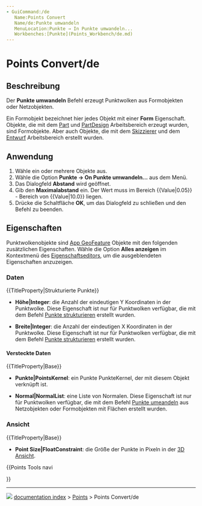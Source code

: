 ```yaml
---
- GuiCommand:/de
   Name:Points Convert
   Name/de:Punkte umwandeln
   MenuLocation:Punkte → In Punkte umwandeln...
   Workbenches:[Punkte](Points_Workbench/de.md)
---
```


# Points Convert/de

## Beschreibung

Der **Punkte umwandeln** Befehl erzeugt Punktwolken aus Formobjekten oder Netzobjekten.

Ein Formobjekt bezeichnet hier jedes Objekt mit einer **Form** Eigenschaft. Objekte, die mit dem [Part](Part_Workbench/de.md) und [PartDesign](PartDesign_Workbench/de.md) Arbeitsbereich erzeugt wurden, sind Formobjekte. Aber auch Objekte, die mit dem [Skizzierer](Sketcher_Workbench/de.md) und dem [Entwurf](Draft_Workbench/de.md) Arbeitsbereich erstellt wurden.

## Anwendung

1.  Wähle ein oder mehrere Objekte aus.
2.  Wähle die Option **Punkte → On Punkte umwandeln...** aus dem Menü.
3.  Das Dialogfeld **Abstand** wird geöffnet.
4.  Gib den **Maximalabstand** ein. Der Wert muss im Bereich {{Value|0.05}} - Bereich von {{Value|10.0}} liegen.
5.  Drücke die Schaltfläche **OK**, um das Dialogfeld zu schließen und den Befehl zu beenden.

## Eigenschaften

Punktwolkenobjekte sind [App GeoFeature](App_GeoFeature/de.md) Objekte mit den folgenden zusätzlichen Eigenschaften. Wähle die Option **Alles anzeigen** im Kontextmenü des [Eigenschaftseditors](Property_editor/de.md), um die ausgeblendeten Eigenschaften anzuzeigen.

### Daten


{{TitleProperty|Strukturierte Punkte}}

-    **Höhe|Integer**: die Anzahl der eindeutigen Y Koordinaten in der Punktwolke. Diese Eigenschaft ist nur für Punktwolken verfügbar, die mit dem Befehl [Punkte strukturieren](Points_Structure/de.md) erstellt wurden.

-    **Breite|Integer**: die Anzahl der eindeutigen X Koordinaten in der Punktwolke. Diese Eigenschaft ist nur für Punktwolken verfügbar, die mit dem Befehl [Punkte strukturieren](Points_Structure/de.md) erstellt wurden.

#### Versteckte Daten 


{{TitleProperty|Base}}

-    **Punkte|PointsKernel**: ein Punkte PunkteKernel, der mit diesem Objekt verknüpft ist.

-    **Normal|NormalList**: eine Liste von Normalen. Diese Eigenschaft ist nur für Punktwolken verfügbar, die mit dem Befehl [Punkte umeandeln](Points_Convert/de.md) aus Netzobjekten oder Formobjekten mit Flächen erstellt wurden.

### Ansicht


{{TitleProperty|Base}}

-    **Point Size|FloatConstraint**: die Größe der Punkte in Pixeln in der [3D Ansicht](3D_view/de.md).





{{Points Tools navi

}}



---
![](images/Right_arrow.png) [documentation index](../README.md) > [Points](Points_Workbench.md) > Points Convert/de
